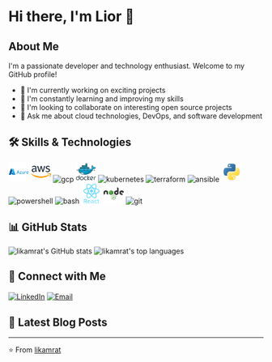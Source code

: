 # Hi there, I'm Lior 👋

## About Me

I'm a passionate developer and technology enthusiast. Welcome to my GitHub profile!

- 🔭 I'm currently working on exciting projects
- 🌱 I'm constantly learning and improving my skills
- 👯 I'm looking to collaborate on interesting open source projects
- 💬 Ask me about cloud technologies, DevOps, and software development

## 🛠️ Skills & Technologies
<p align="left">
  <!-- Cloud Platforms -->
  <img src="https://raw.githubusercontent.com/devicons/devicon/master/icons/azure/azure-original-wordmark.svg" alt="azure" width="40" height="40"/>
  <img src="https://raw.githubusercontent.com/devicons/devicon/master/icons/amazonwebservices/amazonwebservices-original-wordmark.svg" alt="aws" width="40" height="40"/>
  <img src="https://www.vectorlogo.zone/logos/google_cloud/google_cloud-icon.svg" alt="gcp" width="40" height="40"/>
  
  <!-- Container & Orchestration -->
  <img src="https://raw.githubusercontent.com/devicons/devicon/master/icons/docker/docker-original-wordmark.svg" alt="docker" width="40" height="40"/>
  <img src="https://www.vectorlogo.zone/logos/kubernetes/kubernetes-icon.svg" alt="kubernetes" width="40" height="40"/>
  
  <!-- Infrastructure & Configuration -->
  <img src="https://www.vectorlogo.zone/logos/terraformio/terraformio-icon.svg" alt="terraform" width="40" height="40"/>
  <img src="https://www.vectorlogo.zone/logos/ansible/ansible-icon.svg" alt="ansible" width="40" height="40"/>
  
  <!-- Programming & Scripting -->
  <img src="https://raw.githubusercontent.com/devicons/devicon/master/icons/python/python-original.svg" alt="python" width="40" height="40"/>
  <img src="https://raw.githubusercontent.com/PowerShell/PowerShell/master/assets/ps_black_64.svg" alt="powershell" width="40" height="40"/>
  <img src="https://www.vectorlogo.zone/logos/gnu_bash/gnu_bash-icon.svg" alt="bash" width="40" height="40"/>
  
  <!-- Other Technologies -->
  <img src="https://raw.githubusercontent.com/devicons/devicon/master/icons/react/react-original-wordmark.svg" alt="react" width="40" height="40"/>
  <img src="https://raw.githubusercontent.com/devicons/devicon/master/icons/nodejs/nodejs-original-wordmark.svg" alt="nodejs" width="40" height="40"/>
  <img src="https://www.vectorlogo.zone/logos/git-scm/git-scm-icon.svg" alt="git" width="40" height="40"/>
</p>

## 📊 GitHub Stats
<p align="left">
  <img src="https://github-readme-stats.vercel.app/api?username=likamrat&show_icons=true&theme=radical" alt="likamrat's GitHub stats" />
  <img src="https://github-readme-stats.vercel.app/api/top-langs/?username=likamrat&layout=compact&theme=radical" alt="likamrat's top languages" />
</p>

## 🔗 Connect with Me
<p align="left">
  <a href="https://www.linkedin.com/in/liorkamrat/" target="blank"><img align="center" src="https://raw.githubusercontent.com/rahuldkjain/github-profile-readme-generator/master/src/images/icons/Social/linked-in-alt.svg" alt="LinkedIn" height="30" width="40" /></a>
  <a href="mailto:lior@liorkamrat.io"><img align="center" src="https://cdn-icons-png.flaticon.com/512/552/552486.png" alt="Email" height="30" width="40"/></a>
</p>

## 📝 Latest Blog Posts
<!-- BLOG-POST-LIST:START -->
<!-- BLOG-POST-LIST:END -->

---

⭐️ From [likamrat](https://github.com/likamrat)

